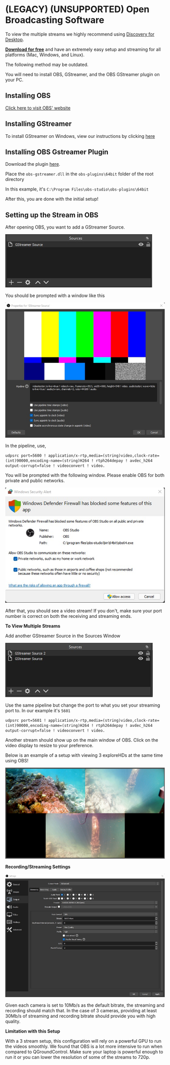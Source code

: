 # (LEGACY) (UNSUPPORTED) Open Broadcasting Software
To view the multiple streams we highly recommend using [Discovery for Desktop](https://dwe.ai/products/discovery).

[**Download for free**](https://dwe.ai/products/discovery) and have an extremely easy setup and streaming for all platforms (Mac, Windows, and Linux).

The following method may be outdated.

You will need to install OBS, GStreamer, and the OBS GStreamer plugin on your PC.

## Installing OBS

[Click here to visit OBS' website](https://obsproject.com/)

## Installing GStreamer

To install GStreamer on Windows, view our instructions by clicking [here](../guides/gstreamer_guide.md)

## Installing OBS Gstreamer Plugin

Download the plugin [here](https://github.com/fzwoch/obs-gstreamer/releases/).

Place the `obs-gstreamer.dll` in the `obs-plugins\64bit` folder of the root directory

In this example, it's `C:\Program Files\obs-studio\obs-plugins\64bit`

After this, you are done with the initial setup!

## Setting up the Stream in OBS

After opening OBS, you want to add a GStreamer Source.

![OBS GStreamer Source](../img/gstreamer/gstreamer4.jpg)

You should be prompted with a window like this

![OBS GStreamer View](../img/gstreamer/gstreamer5.jpg)

In the pipeline, use,

```
udpsrc port=5600 ! application/x-rtp,media=(string)video,clock-rate=(int)90000,encoding-name=(string)H264 ! rtph264depay ! avdec_h264 output-corrupt=false ! videoconvert ! video.
```

You will be prompted with the following window. Please enable OBS for both private and public networks.

![Windows Security Alert: Windows Defender Firewall](../img/gstreamer/gstreamer6.jpg)

After that, you should see a video stream! If you don't, make sure your port number is correct on both the receiving and streaming ends.

**To View Multiple Streams**

Add another GStreamer Source in the Sources Window

![Viewing Multiple Streams](../img/gstreamer/gstreamer7.jpg)

Use the same pipeline but change the port to what you set your streaming port to. In our example it's `5601`

```
udpsrc port=5601 ! application/x-rtp,media=(string)video,clock-rate=(int)90000,encoding-name=(string)H264 ! rtph264depay ! avdec_h264 output-corrupt=false ! videoconvert ! video.
```

Another stream should show up on the main window of OBS. Click on the video display to resize to your preference. 

Below is an example of a setup with viewing 3 exploreHDs at the same time using OBS!

![GStreanmer on OBS With exploreHD](../img/gstreamer/gstreamer8.jpg)

**Recording/Streaming Settings**

![Recording and Streaming Settings View](../img/gstreamer/gstreamer9.jpg)

Given each camera is set to 10Mb/s as the default bitrate, the streaming and recording should match that. In the case of 3 cameras, providing at least 30Mb/s of streaming and recording bitrate should provide you with high quality. 

**Limitation with this Setup**

With a 3 stream setup, this configuration will rely on a powerful GPU to run the videos smoothly. We found that OBS is a lot more intensive to run when compared to QGroundControl. Make sure your laptop is powerful enough to run it or you can lower the resolution of some of the streams to 720p.

